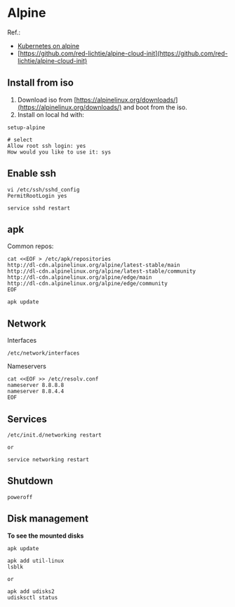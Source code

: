 # Alpine
Ref.: 
* [Kubernetes on alpine](https://wiki.alpinelinux.org/wiki/K8s)
* [https://github.com/red-lichtie/alpine-cloud-init](https://github.com/red-lichtie/alpine-cloud-init)

## Install from iso
1. Download iso from [https://alpinelinux.org/downloads/](https://alpinelinux.org/downloads/) and boot from the iso.
2. Install on local hd with:

```
setup-alpine

# select
Allow root ssh login: yes
How would you like to use it: sys
```

## Enable ssh
```
vi /etc/ssh/sshd_config
PermitRootLogin yes

service sshd restart
```

## apk
Common repos:
```
cat <<EOF > /etc/apk/repositories
http://dl-cdn.alpinelinux.org/alpine/latest-stable/main
http://dl-cdn.alpinelinux.org/alpine/latest-stable/community
http://dl-cdn.alpinelinux.org/alpine/edge/main
http://dl-cdn.alpinelinux.org/alpine/edge/community
EOF

apk update
```

## Network
Interfaces
```
/etc/network/interfaces
```

Nameservers
```
cat <<EOF >> /etc/resolv.conf
nameserver 8.8.8.8
nameserver 8.8.4.4
EOF
```

## Services
```
/etc/init.d/networking restart

or

service networking restart
```

## Shutdown
```
poweroff
```

## Disk management
__To see the mounted disks__
```
apk update

apk add util-linux
lsblk

or

apk add udisks2
udisksctl status
```

